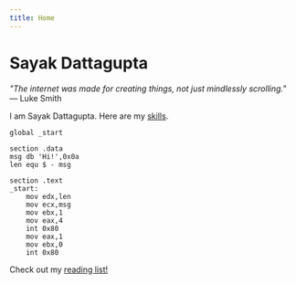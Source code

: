 ```yaml
---
title: Home
---
```


# Sayak Dattagupta

_"The internet was made for creating things, not just mindlessly scrolling."_  
— Luke Smith

I am Sayak Dattagupta. Here are my [skills](skills/).

```assembly
global _start

section .data
msg db 'Hi!',0x0a
len equ $ - msg

section .text
_start:
    mov edx,len
    mov ecx,msg
    mov ebx,1
    mov eax,4
    int 0x80
    mov eax,1
    mov ebx,0
    int 0x80
```

Check out my [reading list!](reading/)
